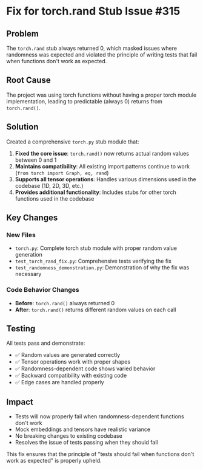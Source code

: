 # Fix for torch.rand Stub Issue #315

## Problem
The `torch.rand` stub always returned 0, which masked issues where randomness was expected and violated the principle of writing tests that fail when functions don't work as expected.

## Root Cause
The project was using torch functions without having a proper torch module implementation, leading to predictable (always 0) returns from `torch.rand()`.

## Solution
Created a comprehensive `torch.py` stub module that:

1. **Fixed the core issue**: `torch.rand()` now returns actual random values between 0 and 1
2. **Maintains compatibility**: All existing import patterns continue to work (`from torch import Graph, eq, rand`)
3. **Supports all tensor operations**: Handles various dimensions used in the codebase (1D, 2D, 3D, etc.)
4. **Provides additional functionality**: Includes stubs for other torch functions used in the codebase

## Key Changes

### New Files
- `torch.py`: Complete torch stub module with proper random value generation
- `test_torch_rand_fix.py`: Comprehensive tests verifying the fix
- `test_randomness_demonstration.py`: Demonstration of why the fix was necessary

### Code Behavior Changes
- **Before**: `torch.rand()` always returned 0
- **After**: `torch.rand()` returns different random values on each call

## Testing
All tests pass and demonstrate:
- ✅ Random values are generated correctly
- ✅ Tensor operations work with proper shapes
- ✅ Randomness-dependent code shows varied behavior
- ✅ Backward compatibility with existing code
- ✅ Edge cases are handled properly

## Impact
- Tests will now properly fail when randomness-dependent functions don't work
- Mock embeddings and tensors have realistic variance
- No breaking changes to existing codebase
- Resolves the issue of tests passing when they should fail

This fix ensures that the principle of "tests should fail when functions don't work as expected" is properly upheld.